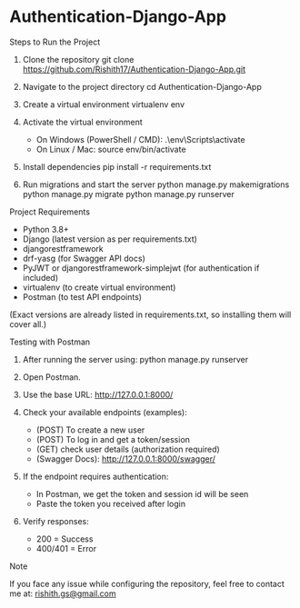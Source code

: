 # Authentication-Django-App

Steps to Run the Project

1. Clone the repository
   git clone https://github.com/Rishith17/Authentication-Django-App.git

2. Navigate to the project directory
   cd Authentication-Django-App

3. Create a virtual environment
   virtualenv env

4. Activate the virtual environment
   - On Windows (PowerShell / CMD):
     .\env\Scripts\activate
   - On Linux / Mac:
     source env/bin/activate

5. Install dependencies
   pip install -r requirements.txt

6. Run migrations and start the server
   python manage.py makemigrations
   python manage.py migrate
   python manage.py runserver


Project Requirements

- Python 3.8+
- Django (latest version as per requirements.txt)
- djangorestframework
- drf-yasg (for Swagger API docs)
- PyJWT or djangorestframework-simplejwt (for authentication if included)
- virtualenv (to create virtual environment)
- Postman (to test API endpoints)

(Exact versions are already listed in requirements.txt, so installing them will cover all.)


Testing with Postman

1. After running the server using:
   python manage.py runserver

2. Open Postman.

3. Use the base URL:
   http://127.0.0.1:8000/

4. Check your available endpoints (examples): 
   - (POST) To create a new user
   - (POST) To log in and get a token/session
   - (GET)  check user details (authorization required)
   - (Swagger Docs): http://127.0.0.1:8000/swagger/

5. If the endpoint requires authentication:
   - In Postman, we get the token and session id will be seen 
   - Paste the token you received after login

6. Verify responses:
   - 200 = Success
   - 400/401 = Error


Note

If you face any issue while configuring the repository,
feel free to contact me at: rishith.gs@gmail.com

